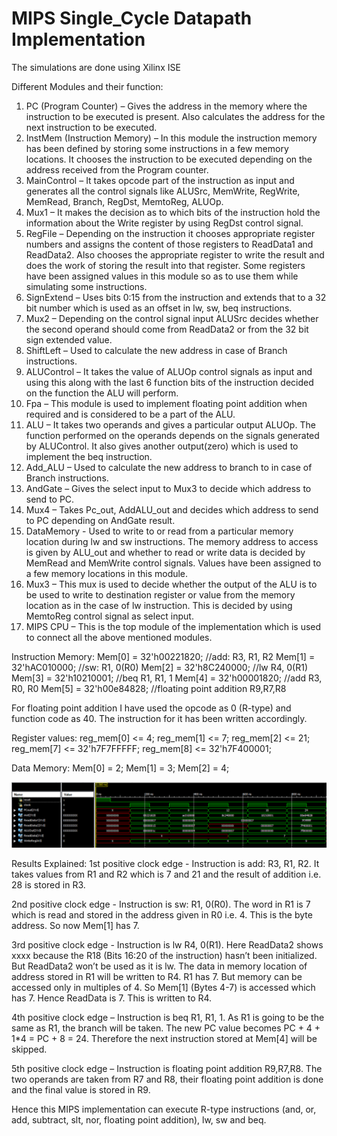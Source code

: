 # MIPS Single_Cycle Datapath Implementation

The simulations are done using Xilinx ISE

Different Modules and their function:
1) PC (Program Counter) – Gives the address in the memory where the instruction to be
executed is present. Also calculates the address for the next instruction to be executed.
2) InstMem (Instruction Memory) – In this module the instruction memory has been defined
by storing some instructions in a few memory locations. It chooses the instruction to be
executed depending on the address received from the Program counter.
3) MainControl – It takes opcode part of the instruction as input and generates all the control
signals like ALUSrc, MemWrite, RegWrite, MemRead, Branch, RegDst, MemtoReg, ALUOp.
4) Mux1 – It makes the decision as to which bits of the instruction hold the information about
the Write register by using RegDst control signal.
5) RegFile – Depending on the instruction it chooses appropriate register numbers and assigns
the content of those registers to ReadData1 and ReadData2. Also chooses the appropriate
register to write the result and does the work of storing the result into that register. Some
registers have been assigned values in this module so as to use them while simulating some
instructions.
6) SignExtend – Uses bits 0:15 from the instruction and extends that to a 32 bit number which
is used as an offset in lw, sw, beq instructions.
7) Mux2 – Depending on the control signal input ALUSrc decides whether the second operand
should come from ReadData2 or from the 32 bit sign extended value.
8) ShiftLeft – Used to calculate the new address in case of Branch instructions.
9) ALUControl – It takes the value of ALUOp control signals as input and using this along with
the last 6 function bits of the instruction decided on the function the ALU will perform.
10) Fpa – This module is used to implement floating point addition when required and is
considered to be a part of the ALU.
11) ALU – It takes two operands and gives a particular output ALUOp. The function performed
on the operands depends on the signals generated by ALUControl. It also gives another
output(zero) which is used to implement the beq instruction.
12) Add_ALU – Used to calculate the new address to branch to in case of Branch instructions.
13) AndGate – Gives the select input to Mux3 to decide which address to send to PC.
14) Mux4 – Takes Pc_out, AddALU_out and decides which address to send to PC depending on
AndGate result.
15) DataMemory - Used to write to or read from a particular memory location during lw and
sw instructions. The memory address to access is given by ALU_out and whether to read or
write data is decided by MemRead and MemWrite control signals. Values have been
assigned to a few memory locations in this module.
16) Mux3 – This mux is used to decide whether the output of the ALU is to be used to write to
destination register or value from the memory location as in the case of lw instruction. This
is decided by using MemtoReg control signal as select input.
17) MIPS CPU – This is the top module of the implementation which is used to connect all the
above mentioned modules.

Instruction Memory:
Mem[0] = 32'h00221820; //add: R3, R1, R2
Mem[1] = 32'hAC010000; //sw: R1, 0(R0)
Mem[2] = 32'h8C240000; //lw R4, 0(R1)
Mem[3] = 32'h10210001; //beq R1, R1, 1
Mem[4] = 32'h00001820; //add R3, R0, R0
Mem[5] = 32'h00e84828; //floating point addition R9,R7,R8

For floating point addition I have used the opcode as 0 (R-type) and function code as 40. The
instruction for it has been written accordingly.

Register values:
reg_mem[0] <= 4;
reg_mem[1] <= 7;
reg_mem[2] <= 21;
reg_mem[7] <= 32'h7F7FFFFF;
reg_mem[8] <= 32'h7F400001;

Data Memory:
Mem[0] = 2;
Mem[1] = 3;
Mem[2] = 4;

![Screenshot](Capture-mips.PNG)

Results Explained:
1st positive clock edge - Instruction is add: R3, R1, R2. It takes values from R1 and R2 which is 7
and 21 and the result of addition i.e. 28 is stored in R3.

2nd positive clock edge - Instruction is sw: R1, 0(R0). The word in R1 is 7 which is read and stored in
the address given in R0 i.e. 4. This is the byte address. So now Mem[1] has 7.

3rd positive clock edge - Instruction is lw R4, 0(R1). Here ReadData2 shows xxxx because the R18
(Bits 16:20 of the instruction) hasn’t been initialized. But ReadData2 won’t be used as it is lw. The
data in memory location of address stored in R1 will be written to R4. R1 has 7. But memory can be
accessed only in multiples of 4. So Mem[1] (Bytes 4-7) is accessed which has 7. Hence ReadData is
7. This is written to R4.

4th positive clock edge – Instruction is beq R1, R1, 1. As R1 is going to be the same as R1, the branch
will be taken. The new PC value becomes PC + 4 + 1*4 = PC + 8 = 24. Therefore the next instruction
stored at Mem[4] will be skipped.

5th positive clock edge – Instruction is floating point addition R9,R7,R8. The two operands are taken
from R7 and R8, their floating point addition is done and the final value is stored in R9.

Hence this MIPS implementation can execute R-type instructions (and, or, add, subtract, slt, nor,
floating point addition), lw, sw and beq.
